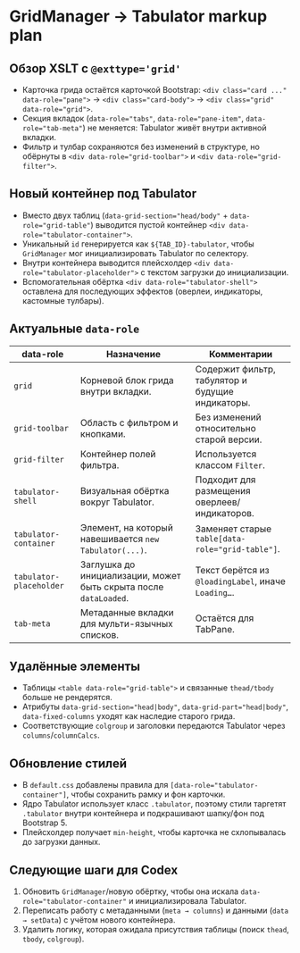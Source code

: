 # GridManager → Tabulator markup plan

## Обзор XSLT с `@exttype='grid'`
- Карточка грида остаётся карточкой Bootstrap: `<div class="card ..." data-role="pane">` → `<div class="card-body">` → `<div class="grid" data-role="grid">`.
- Секция вкладок (`data-role="tabs"`, `data-role="pane-item"`, `data-role="tab-meta"`) не меняется: Tabulator живёт внутри активной вкладки.
- Фильтр и тулбар сохраняются без изменений в структуре, но обёрнуты в `<div data-role="grid-toolbar">` и `<div data-role="grid-filter">`.

## Новый контейнер под Tabulator
- Вместо двух таблиц (`data-grid-section="head/body"` + `data-role="grid-table"`) выводится пустой контейнер `<div data-role="tabulator-container">`.
- Уникальный `id` генерируется как `${TAB_ID}-tabulator`, чтобы `GridManager` мог инициализировать Tabulator по селектору.
- Внутри контейнера выводится плейсхолдер `<div data-role="tabulator-placeholder">` с текстом загрузки до инициализации.
- Вспомогательная обёртка `<div data-role="tabulator-shell">` оставлена для последующих эффектов (оверлеи, индикаторы, кастомные тулбары).

## Актуальные `data-role`
| data-role | Назначение | Комментарии |
|-----------|------------|-------------|
| `grid` | Корневой блок грида внутри вкладки. | Содержит фильтр, табулятор и будущие индикаторы.
| `grid-toolbar` | Область с фильтром и кнопками. | Без изменений относительно старой версии.
| `grid-filter` | Контейнер полей фильтра. | Используется классом `Filter`.
| `tabulator-shell` | Визуальная обёртка вокруг Tabulator. | Подходит для размещения оверлеев/индикаторов.
| `tabulator-container` | Элемент, на который навешивается `new Tabulator(...)`. | Заменяет старые `table[data-role="grid-table"]`.
| `tabulator-placeholder` | Заглушка до инициализации, может быть скрыта после `dataLoaded`. | Текст берётся из `@loadingLabel`, иначе `Loading…`.
| `tab-meta` | Метаданные вкладки для мульти-язычных списков. | Остаётся для TabPane.

## Удалённые элементы
- Таблицы `<table data-role="grid-table">` и связанные `thead/tbody` больше не рендерятся.
- Атрибуты `data-grid-section="head|body"`, `data-grid-part="head|body"`, `data-fixed-columns` уходят как наследие старого грида.
- Соответствующие `colgroup` и заголовки передаются Tabulator через `columns`/`columnCalcs`.

## Обновление стилей
- В `default.css` добавлены правила для `[data-role="tabulator-container"]`, чтобы сохранить рамку и фон карточки.
- Ядро Tabulator использует класс `.tabulator`, поэтому стили таргетят `.tabulator` внутри контейнера и подкрашивают шапку/фон под Bootstrap 5.
- Плейсхолдер получает `min-height`, чтобы карточка не схлопывалась до загрузки данных.

## Следующие шаги для Codex
1. Обновить `GridManager`/новую обёртку, чтобы она искала `data-role="tabulator-container"` и инициализировала Tabulator.
2. Переписать работу с метаданными (`meta → columns`) и данными (`data → setData`) с учётом нового контейнера.
3. Удалить логику, которая ожидала присутствия таблицы (поиск `thead`, `tbody`, `colgroup`).
